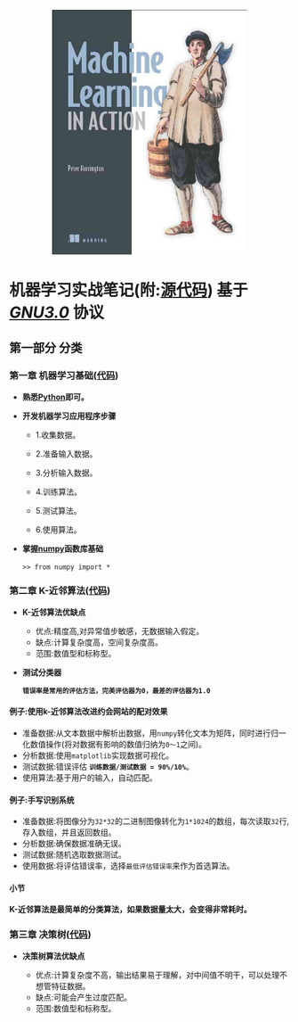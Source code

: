 <p align = "center"> <img width = "350％"  src = "logo/logo.jpeg"/> </p>


# 机器学习实战笔记(附:[源代码](https://github.com/shiyipaisizuo/machine_learning_in_action/tree/master/src)) 基于 *[GNU3.0](https://github.com/shiyipaisizuo/machine_learning_in_action/blob/master/LICENSE)* 协议

## 第一部分 分类

### 第一章 机器学习基础([代码](https://github.com/shiyipaisizuo/machine_learning_in_action/tree/master/src/ch01))

- **熟悉[Python](https://www.python.org/)即可。**
- **开发机器学习应用程序步骤**

    - <p>1.收集数据。</p>
    - <p>2.准备输入数据。</p>
    - <p>3.分析输入数据。</p>
    - <p>4.训练算法。</p>
    - <p>5.测试算法。</p>
    - <p>6.使用算法。</p>
   
- **掌握[numpy](http://www.numpy.org/)函数库基础**

    `>> from numpy import *`

### 第二章 K-近邻算法([代码](https://github.com/shiyipaisizuo/machine_learning_in_action/tree/master/src/ch02))

- **K-近邻算法优缺点**

    - 优点:精度高,对异常值步敏感，无数据输入假定。
    - 缺点:计算复杂度高，空间复杂度高。
    - 范围:数值型和标称型。
    
    
- **测试分类器**

    **`错误率是常用的评估方法，完美评估器为0，最差的评估器为1.0`**

#### 例子:使用k-近邻算法改进约会网站的配对效果

- 准备数据:从文本数据中解析出数据，用`numpy`转化文本为矩阵，同时进行归一化数值操作(将对数据有影响的数值归纳为`0～1`之间)。
- 分析数据:使用`matplotlib`实现数据可视化。
- 测试数据:错误评估 **`训练数据/测试数据 = 90%/10%`**。
- 使用算法:基于用户的输入，自动匹配。

#### 例子:手写识别系统

- 准备数据:将图像分为`32*32`的二进制图像转化为`1*1024`的数组，每次读取`32`行,存入数组，并且返回数组。
- 分析数据:确保数据准确无误。
- 测试数据:随机选取数据测试。
- 使用数据:将评估错误率，选择`最低评估错误率`来作为首选算法。

#### 小节

**K-近邻算法是最简单的分类算法，如果数据量太大，会变得非常耗时。**

### 第三章 决策树([代码](https://github.com/shiyipaisizuo/machine_learning_in_action/tree/master/src/ch03))

- **决策树算法优缺点**

    - 优点:计算复杂度不高，输出结果易于理解，对中间值不明干，可以处理不想管特征数据。
    - 缺点:可能会产生过度匹配。
    - 范围:数值型和标称型。
    

